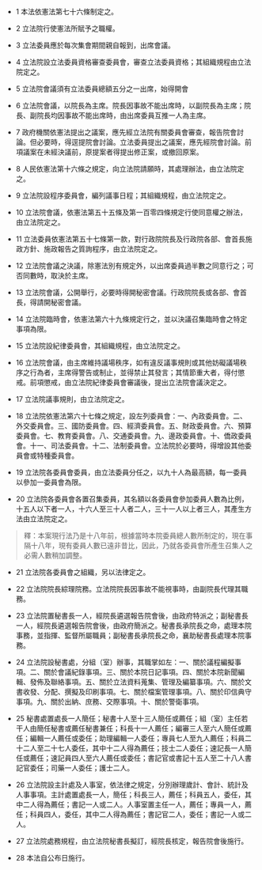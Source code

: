 * 1 本法依憲法第七十六條制定之。

* 2 立法院行使憲法所賦予之職權。

* 3 立法委員應於每次集會期間親自報到，出席會議。

* 4 立法院設立法委員資格審查委員會，審查立法委員資格；其組織規程由立法院定之。

* 5 立法院會議須有立法委員總額五分之一出席，始得開會

* 6 立法院會議，以院長為主席。院長因事故不能出席時，以副院長為主席；院長、副院長均因事故不能出席時，由出席委員互推一人為主席。

* 7 政府機關依憲法提出之議案，應先經立法院有關委員會審查，報告院會討論。但必要時，得逕提院會討論。立法委員提出之議案，應先經院會討論。前項議案在未經決議前，原提案者得提出修正案，或撤回原案。

* 8 人民依憲法第十六條之規定，向立法院請願時，其處理辦法，由立法院定之。

* 9 立法院設程序委員會，編列議事日程；其組織規程，由立法院定之。

* 10 立法院會議，依憲法第五十五條及第一百零四條規定行使同意權之辦法，由立法院定之。

* 11 立法委員依憲法第五十七條第一款，對行政院院長及行政院各部、會首長施政方針、施政報告之質詢程序，由立法院定之。

* 12 立法院會議之決議，除憲法別有規定外，以出席委員過半數之同意行之；可否同數時，取決於主席。

* 13 立法院會議，公開舉行，必要時得開秘密會議。行政院院長或各部、會首長，得請開秘密會議。

* 14 立法院臨時會，依憲法第六十九條規定行之，並以決議召集臨時會之特定事項為限。

* 15 立法院設紀律委員會，其組織規程，由立法院定之。

* 16 立法院會議，由主席維持議場秩序，如有違反議事規則或其他妨礙議場秩序之行為者，主席得警告或制止，並得禁止其發言；其情節重大者，得付懲戒。前項懲戒，由立法院紀律委員會審議後，提出立法院會議決定之。

* 17 立法院議事規則，由立法院定之。

* 18 立法院依憲法第六十七條之規定，設左列委員會：一、內政委員會。二、外交委員會。三、國防委員會。四、經濟委員會。五、財政委員會。六、預算委員會。七、教育委員會。八、交通委員會。九、邊政委員會。十、僑政委員會。十一、司法委員會。十二、法制委員會。立法院於必要時，得增設其他委員會或特種委員會。

* 19 立法院各委員會委員，由立法委員分任之，以九十人為最高額，每一委員以參加一委員會為限。

* 20 立法院各委員會各置召集委員，其名額以各委員會參加委員人數為比例，十五人以下者一人，十六人至三十人者二人，三十一人以上者三人，其產生方法由立法院定之。

> 釋：本案現行法乃是十八年前，根據當時本院委員總人數所制定的，現在事隔十八年，現有委員人數已遠非昔比，因此，乃就各委員會所產生召集人之必需人數稍加調整。

* 21 立法院各委員會之組織，另以法律定之。

* 22 立法院院長綜理院務。立法院院長因事故不能視事時，由副院長代理其職務。

* 23 立法院置秘書長一人，經院長遴選報告院會後，由政府特派之；副秘書長一人，經院長遴選報告院會後，由政府簡派之。秘書長承院長之命，處理本院事務，並指揮、監督所屬職員；副秘書長承院長之命，襄助秘書長處理本院事務。

* 24 立法院設秘書處，分組（室）辦事，其職掌如左：一、關於議程編擬事項。二、關於會議紀錄事項。三、關於本院日記事項。四、關於本院新聞編輯、發佈及聯絡事項。五、關於立法資料蒐集、管理及編纂事項。六、關於文書收發、分配、撰擬及印刷事項。七、關於檔案管理事項。八、關於印信典守事項。九、關於出納、庶務、交際事項。十、關於警衛事項。

* 25 秘書處置處長一人簡任；秘書十人至十三人簡任或薦任；組（室）主任若干人由簡任秘書或薦任秘書兼任；科長十一人薦任；編審三人至六人簡任或薦任；編輯一人薦任或委任；助理編輯一人委任；專員七人至九人薦任；科員二十二人至二十七人委任，其中十二人得為薦任；技士二人委任；速記長一人簡任或薦任；速記員四人至六人薦任或委任；書記官或書記十五人至二十八人書記官委任；司藥一人委任；護士二人。

* 26 立法院設主計處及人事室，依法律之規定，分別辦理歲計、會計、統計及人事事項。主計處置處長一人，簡任；科長三人，薦任；科員五人，委任，其中二人得為薦任；書記一人或二人。人事室置主任一人，薦任；專員一人，薦任；科員四人，委任，其中二人得為薦任；書記官二人，委任；書記一人或二人。

* 27 立法院處務規程，由立法院秘書長擬訂，經院長核定，報告院會後施行。

* 28 本法自公布日施行。

